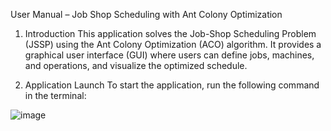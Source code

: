 User Manual – Job Shop Scheduling with Ant Colony Optimization

1. Introduction
This application solves the Job-Shop Scheduling Problem (JSSP) using the Ant Colony Optimization (ACO) algorithm. It provides a graphical user interface (GUI) where users can define jobs, machines, and operations, and visualize the optimized schedule.

2. Application Launch
To start the application, run the following command in the terminal:

![image](https://github.com/user-attachments/assets/dcefb6ba-d411-4075-b593-d5b814ee909f)
